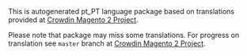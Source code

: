 This is autogenerated pt_PT language package based on translations provided at [Crowdin Magento 2 Project](https://crowdin.com/project/magento-2).

Please note that package may miss some translations. For progress on translation see `master` branch at  [Crowdin Magento 2 Project](https://crowdin.com/project/magento-2).